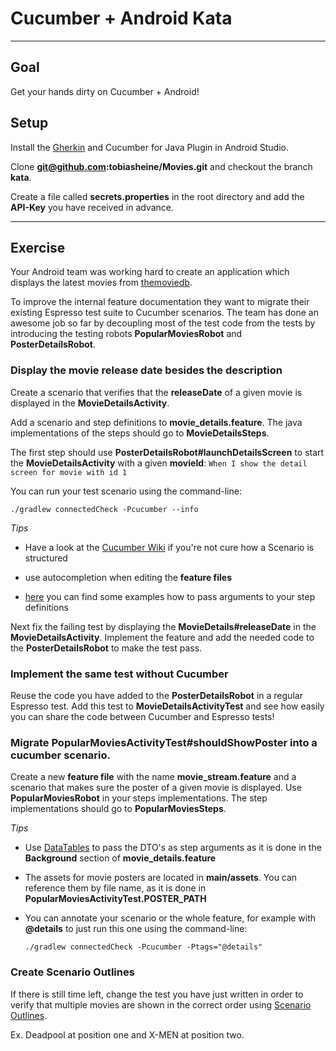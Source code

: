 # Cucumber + Android Kata

---

## Goal
Get your hands dirty on Cucumber + Android!

## Setup
Install the [Gherkin](https://plugins.jetbrains.com/androidstudio/plugin/7211-gherkin) and Cucumber for Java Plugin in Android Studio.

Clone **git@github.com:tobiasheine/Movies.git** and checkout the branch **kata**.

Create a file called **secrets.properties** in the root directory and add the **API-Key** you have received in advance.

---

## Exercise

Your Android team was working hard to create an application which displays the latest movies from [themoviedb](https://www.themoviedb.org/documentation/api).

To improve the internal feature documentation they want to migrate their existing Espresso test suite to Cucumber scenarios. The team has done an awesome job so far by decoupling most of the test code from the tests by introducing the testing robots **PopularMoviesRobot** and **PosterDetailsRobot**.

### Display the movie release date besides the description

Create a scenario that verifies that the **releaseDate** of a given movie is displayed in the **MovieDetailsActivity**. 

Add a scenario and step definitions to **movie_details.feature**. The java implementations of the steps should go to **MovieDetailsSteps**. 

The first step should use **PosterDetailsRobot#launchDetailsScreen** to start the **MovieDetailsActivity** with a given **movieId**:
```When I show the detail screen for movie with id 1```


You can run your test scenario using the command-line:

```./gradlew connectedCheck -Pcucumber --info```

*Tips*

- Have a look at the [Cucumber Wiki](https://github.com/cucumber/cucumber/wiki/Feature-Introduction) if you're not cure how a Scenario is structured

- use autocompletion when editing the **feature files**

- [here](http://blog.czeczotka.com/2014/08/17/writing-cucumber-jvm-step-definitions/) you can find some examples how to pass arguments to your step definitions

Next fix the failing test by displaying the **MovieDetails#releaseDate** in the **MovieDetailsActivity**. Implement the feature and add the needed code to the **PosterDetailsRobot** to make the test pass.

### Implement the same test without Cucumber

Reuse the code you have added to the **PosterDetailsRobot** in a regular Espresso test. Add this test to **MovieDetailsActivityTest** and see how easily you can share the code between Cucumber and Espresso tests!

### Migrate PopularMoviesActivityTest#shouldShowPoster into a cucumber scenario.

Create a new **feature file** with the name **movie_stream.feature** and a scenario that makes sure the poster of a given movie is displayed. Use **PopularMoviesRobot** in your steps implementations. The step implementations should go to **PopularMoviesSteps**.

*Tips*

- Use [DataTables](http://www.thinkcode.se/blog/2014/06/30/cucumber-data-tables) to pass the DTO's as step arguments as it is done in the **Background** section of **movie_details.feature**

- The assets for movie posters are located in **main/assets**. You can reference them by file name, as it is done in **PopularMoviesActivityTest.POSTER_PATH**

- You can annotate your scenario or the whole feature, for example with **@details** to just run this one using the command-line:

	```./gradlew connectedCheck -Pcucumber -Ptags="@details"```



### Create Scenario Outlines 
If there is still time left, change the test you have just written in order to verify that multiple movies are shown in the correct order using [Scenario Outlines](https://github.com/cucumber/cucumber/wiki/Scenario-Outlines).

Ex. Deadpool at position one and X-MEN at position two.

